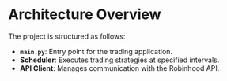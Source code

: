# Architecture Overview

The project is structured as follows:
- **`main.py`**: Entry point for the trading application.
- **Scheduler**: Executes trading strategies at specified intervals.
- **API Client**: Manages communication with the Robinhood API.
